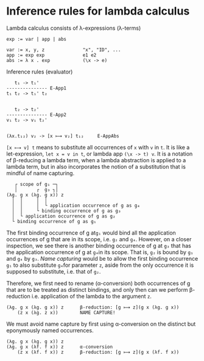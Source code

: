 # Inference rules for lambda calculus

Lambda calculus consists of λ-expressions (λ-terms)

```bnf
exp := var | app | abs

var := x, y, z              "x", "ID", ...
app := exp exp              e1 e2
abs := λ x . exp            (\x -> e)
```

Inference rules (evaluator)

```
   t₁ -> t₁'
--------------- E-App1
t₁ t₂ -> t₁' t₂


   t₂ -> t₂'
--------------- E-App2
v₁ t₂ -> v₁ t₂'


(λx.t₁₂) v₂ -> [x ⟼ v₂] t₁₂     E-AppAbs
```

`[x ⟼ v] t` means to substitute all occurrences of `x` with `v` in `t`. It is like a let-expression, `let x = v in t`, or lambda app `(\x -> t) v`. It is a notation of β-reducing a lambda term, when a lambda abstraction is applied to a lambda term, but in also incorporates the notion of a substitution that is mindful of name capturing.

```
   ┌ scope of g₁ ─┐
   │       ┌  g₃ ┐│
(λg. g x (λg. g x)) z
  │  │     │  │
  │  │     │  └ application occurrence of g as g₄
  │  │     └ binding occurrence of g as g₃
  │  └ application occurrence of g as g₂
  └ binding occurrence of g as g₁
```

The first binding occurrence of g at`g₁` would bind all the application occurrences of g that are in its scope, i.e. `g₂` and `g₄`. However, on a closer inspection, we see there is another binding occurrence of g at `g₃` that has the application occurrence of g at `g₄`in its scope. That is, `g₂` is bound by `g₁` and `g₄` by `g₃`. *Name capturing* would be to allow the first binding occurrence `g₁` to also substitute `g₄`for parameter `z`, aside from the only occurrence it is supposed to substitute, i.e. that of `g₂`.

Therefore, we first need to rename (α-conversion) both occurrences of g that are to be treated as distinct bindings, and only then can we perform β-reduction i.e. application of the lambda to the argument `z`.

```
(λg. g x (λg. g x)) z      β-reduction: [g ⟼ z](g x (λg. g x))
    (z x (λg. z x))        NAME CAPTURE!
```

We must avoid name capture by first using α-conversion on the distinct but eponymously named occurrences.

```
(λg. g x (λg. g x)) z
(λg. g x (λf. f x)) z      α-conversion
    (z x (λf. f x)) z      β-reduction: [g ⟼ z](g x (λf. f x))
```
